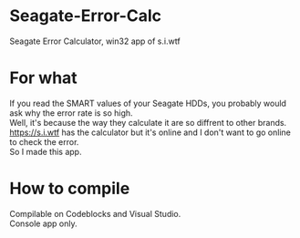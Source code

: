 # Seagate-Error-Calc
Seagate Error Calculator, win32 app of s.i.wtf

# For what
If you read the SMART values of your Seagate HDDs, you probably would ask why the error rate is so high.<br>
Well, it's because the way they calculate it are so diffrent to other brands.<br>
https://s.i.wtf has the calculator but it's online and I don't want to go online to check the error.<br>
So I made this app.<br>

# How to compile
Compilable on Codeblocks and Visual Studio.<br>
Console app only.<br>
